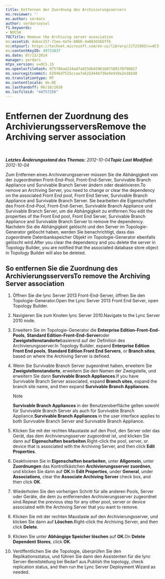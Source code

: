 ```yaml
---
title: Entfernen der Zuordnung des Archivierungsservers
ms.reviewer: ''
ms.author: serdars
author: serdarsoysal
f1.keywords:
- NOCSH
TOCTitle: Remove the Archiving server association
ms:assetid: dabac157-71ee-4afe-b0b6-4a083d165ffb
ms:mtpsurl: https://technet.microsoft.com/en-us/library/JJ721903(v=OCS.15)
ms:contentKeyID: 49733837
ms.date: 07/23/2014
manager: serdars
mtps_version: v=OCS.15
ms.openlocfilehash: 87578bad234adfad254b45961b07180176f9b027
ms.sourcegitcommit: 62946d7515ccaa7a622d44b736e9e919a2e102d0
ms.translationtype: MT
ms.contentlocale: de-DE
ms.lasthandoff: 06/16/2020
ms.locfileid: "44757256"
---
```

<div data-xmlns="http://www.w3.org/1999/xhtml">

<div class="topic" data-xmlns="http://www.w3.org/1999/xhtml" data-msxsl="urn:schemas-microsoft-com:xslt" data-cs="https://msdn.microsoft.com/">

<div data-asp="https://msdn2.microsoft.com/asp">

# <a name="remove-the-archiving-server-association"></a><span data-ttu-id="7e99e-102">Entfernen der Zuordnung des Archivierungsservers</span><span class="sxs-lookup"><span data-stu-id="7e99e-102">Remove the Archiving server association</span></span>

</div>

<div id="mainSection">

<div id="mainBody">

<span> </span>

<span data-ttu-id="7e99e-103">_**Letztes Änderungsstand des Themas:** 2012-10-04_</span><span class="sxs-lookup"><span data-stu-id="7e99e-103">_**Topic Last Modified:** 2012-10-04_</span></span>

<span data-ttu-id="7e99e-104">Zum Entfernen eines Archivierungsserver müssen Sie die Abhängigkeit von der zugeordneten Front-End-Pool, Front-End-Server, Survivable Branch Appliance und Survivable Branch Server ändern oder deaktivieren.</span><span class="sxs-lookup"><span data-stu-id="7e99e-104">To remove an Archiving Server, you need to change or clear the dependency on the associated Front End pool, Front End Server, Survivable Branch Appliance and Survivable Branch Server.</span></span> <span data-ttu-id="7e99e-105">Sie bearbeiten die Eigenschaften des Front-End-Pool, Front-End-Server, Survivable Branch Appliance und Survivable Branch Server, um die Abhängigkeit zu entfernen.</span><span class="sxs-lookup"><span data-stu-id="7e99e-105">You edit the properties of the Front End pool, Front End Server, Survivable Branch Appliance and Survivable Branch Server to remove the dependency.</span></span> <span data-ttu-id="7e99e-106">Nachdem Sie die Abhängigkeit gelöscht und den Server im Topologie-Generator gelöscht haben, werden Sie benachrichtigt, dass das zugeordnete Datenbankspeicher Objekt im Topologie-Generator ebenfalls gelöscht wird.</span><span class="sxs-lookup"><span data-stu-id="7e99e-106">After you clear the dependency and you delete the server in Topology Builder, you are notified that the associated database store object in Topology Builder will also be deleted.</span></span>

<div>

## <a name="to-remove-the-archiving-server-association"></a><span data-ttu-id="7e99e-107">So entfernen Sie die Zuordnung des Archivierungsservers</span><span class="sxs-lookup"><span data-stu-id="7e99e-107">To remove the Archiving Server association</span></span>

1.  <span data-ttu-id="7e99e-108">Öffnen Sie die lync Server 2013 Front-End-Server, öffnen Sie den Topologie-Generator.</span><span class="sxs-lookup"><span data-stu-id="7e99e-108">Open the Lync Server 2013 Front End Server, open Topology Builder.</span></span>

2.  <span data-ttu-id="7e99e-109">Navigieren Sie zum Knoten lync Server 2010.</span><span class="sxs-lookup"><span data-stu-id="7e99e-109">Navigate to the Lync Server 2010 node.</span></span>

3.  <span data-ttu-id="7e99e-110">Erweitern Sie im Topologie-Generator die **Enterprise Edition-Front-End-Pools**, **Standard Edition-Front-End-Server**oder **Zweigstellenstandorte**basierend auf der Definition des Archivierungsserver.</span><span class="sxs-lookup"><span data-stu-id="7e99e-110">In Topology Builder, expand **Enterprise Edition Front End pools**, **Standard Edition Front End Servers**, or **Branch sites**, based on where the Archiving Server is defined.</span></span>

4.  <span data-ttu-id="7e99e-111">Wenn Sie Survivable Branch Server zugeordnet haben, erweitern Sie **Zweigstellenstandorte**, erweitern Sie den Namen der Zweigstelle, und erweitern Sie dann **Survivable Branch Appliances**.</span><span class="sxs-lookup"><span data-stu-id="7e99e-111">If you have Survivable Branch Server associated, expand **Branch sites**, expand the branch site name, and then expand **Survivable Branch Appliances**.</span></span>
    
    <div>
    

    > [!NOTE]  
    > <span data-ttu-id="7e99e-112"><STRONG>Survivable Branch Appliances</STRONG> in der Benutzeroberfläche gelten sowohl für Survivable Branch Server als auch für Survivable Branch Appliance.</span><span class="sxs-lookup"><span data-stu-id="7e99e-112"><STRONG>Survivable Branch Appliances</STRONG> in the user interface applies to both Survivable Branch Server and Survivable Branch Appliance.</span></span>

    
    </div>

5.  <span data-ttu-id="7e99e-113">Klicken Sie mit der rechten Maustaste auf den Pool, den Server oder das Gerät, das dem Archivierungsserver zugeordnet ist, und klicken Sie dann auf **Eigenschaften bearbeiten**.</span><span class="sxs-lookup"><span data-stu-id="7e99e-113">Right-click the pool, server, or device that is associated with the Archiving Server, and then click **Edit Properties**.</span></span>

6.  <span data-ttu-id="7e99e-114">Deaktivieren Sie in **Eigenschaften bearbeiten**, unter **Allgemein**, unter **Zuordnungen** das Kontrollkästchen **Archivierungsserver zuordnen**, und klicken Sie dann auf **OK**.</span><span class="sxs-lookup"><span data-stu-id="7e99e-114">In **Edit Properties**, under **General**, under **Associations**, clear the **Associate Archiving Server** check box, and then click **OK**.</span></span>

7.  <span data-ttu-id="7e99e-115">Wiederholen Sie den vorherigen Schritt für alle anderen Pools, Server oder Geräte, die dem zu entfernenden Archivierungsserver zugeordnet sind.</span><span class="sxs-lookup"><span data-stu-id="7e99e-115">Repeat the previous step for any other pool, server or device associated with the Archiving Server that you want to remove.</span></span>

8.  <span data-ttu-id="7e99e-116">Klicken Sie mit der rechten Maustaste auf den Archivierungsserver, und klicken Sie dann auf **Löschen**.</span><span class="sxs-lookup"><span data-stu-id="7e99e-116">Right-click the Archiving Server, and then click **Delete**.</span></span>

9.  <span data-ttu-id="7e99e-117">Klicken Sie unter **Abhängige Speicher löschen** auf **OK**.</span><span class="sxs-lookup"><span data-stu-id="7e99e-117">On **Delete Dependent Stores**, click **OK**.</span></span>

10. <span data-ttu-id="7e99e-118">Veröffentlichen Sie die Topologie, überprüfen Sie den Replikationsstatus, und führen Sie dann den Assistenten für die lync Server-Bereitstellung bei Bedarf aus.</span><span class="sxs-lookup"><span data-stu-id="7e99e-118">Publish the topology, check replication status, and then run the Lync Server Deployment Wizard as needed.</span></span>

</div>

</div>

<span> </span>

</div>

</div>

</div>

